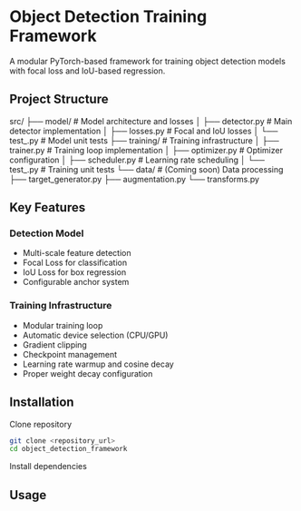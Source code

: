 # Object Detection Training Framework

A modular PyTorch-based framework for training object detection models with focal loss and IoU-based regression.

## Project Structure

src/
├── model/ # Model architecture and losses
│ ├── detector.py # Main detector implementation
│ ├── losses.py # Focal and IoU losses
│ └── test_.py # Model unit tests
├── training/ # Training infrastructure
│ ├── trainer.py # Training loop implementation
│ ├── optimizer.py # Optimizer configuration
│ ├── scheduler.py # Learning rate scheduling
│ └── test_.py # Training unit tests
└── data/ # (Coming soon) Data processing
├── target_generator.py
├── augmentation.py
└── transforms.py

## Key Features

### Detection Model
- Multi-scale feature detection
- Focal Loss for classification
- IoU Loss for box regression
- Configurable anchor system

### Training Infrastructure
- Modular training loop
- Automatic device selection (CPU/GPU)
- Gradient clipping
- Checkpoint management
- Learning rate warmup and cosine decay
- Proper weight decay configuration

## Installation

Clone repository

```bash
git clone <repository_url>
cd object_detection_framework
```

Install dependencies

## Usage

